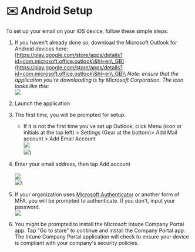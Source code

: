 # ✉️ Android Setup

To set up your email on your iOS device, follow these simple steps:

1. If you haven't already done so, download the Microsoft Outlook for Android devices here: \
   [https://play.google.com/store/apps/details?id=com.microsoft.office.outlook\&hl=en\_GB](https://play.google.com/store/apps/details?id=com.microsoft.office.outlook\&hl=en\_GB)\
   _Note: ensure that the application you're downloading is by Microsoft Corporation. The icon looks like this:_ \
   ![](<../../../../../.gitbook/assets/image (3) (1) (1).png>)
2. Launch the application
3.  The first time, you will be prompted for setup.&#x20;

    * If it is not the first time you've set up Outlook, click Menu (icon or initials at the top left) > Settings (Gear at the bottom)> Add Mail account > Add Email Account\
      ![](<../../../../../.gitbook/assets/image (1) (1) (1) (1).png>)\
      ![](<../../../../../.gitbook/assets/image (2) (1) (1) (1).png>)\



4. Enter your email address, then tap Add account\
   \
   ![](<../../../../../.gitbook/assets/Image (1).jpg>)\
   ![](<../../../../../.gitbook/assets/Image (2).jpg>)\

5. If your organization uses [Microsoft Authenticator](../../../../etop-tools/office-365-guides/microsoft-authenticator.md) or another form of MFA, you will be prompted to authenticate. If you don't, input your password. \
   ![](<../../../../../.gitbook/assets/Image (3).jpg>)
6. You might be prompted to install the Microsoft Intune Company Portal app. Tap "Go to store" to continue and install the Company Portal app. The Intune Company Portal application will check to ensure your device is compliant with your company's security policies.&#x20;

